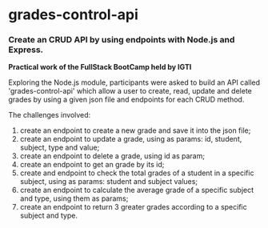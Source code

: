 # grades-control-api

### Create an CRUD API by using endpoints with Node.js and Express.

**Practical work of the FullStack BootCamp held by IGTI**

Exploring the Node.js module, participants were asked to build an API called 'grades-control-api' which allow a user to create, read, update and delete grades by using a given json file and endpoints for each CRUD method.

The challenges involved:

1. create an endpoint to create a new grade and save it into the json file;
2. create an endpoint to update a grade, using as params: id, student, subject, type and value;
3. create an endpoint to delete a grade, using id as param;
4. create an endpoint to get an grade by its id;
5. create and endpoint to check the total grades of a student in a specific subject, using as params: student and subject values;
6. create an endpoint to calculate the average grade of a specific subject and type, using them as params;
7. create an endpoint to return 3 greater grades according to a specific subject and type.
